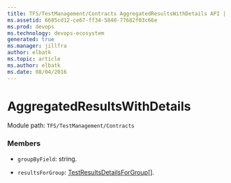 ```yaml
---
title: TFS/TestManagement/Contracts AggregatedResultsWithDetails API | Extensions for Azure DevOps Services
ms.assetid: 6685cd12-ce67-ff34-5840-77682f03c66e
ms.prod: devops
ms.technology: devops-ecosystem
generated: true
ms.manager: jillfra
author: elbatk
ms.topic: article
ms.author: elbatk
ms.date: 08/04/2016
---
```


# AggregatedResultsWithDetails

Module path: `TFS/TestManagement/Contracts`


### Members

* `groupByField`: string. 

* `resultsForGroup`: [TestResultsDetailsForGroup](../../../TFS/TestManagement/Contracts/TestResultsDetailsForGroup.md)[]. 

